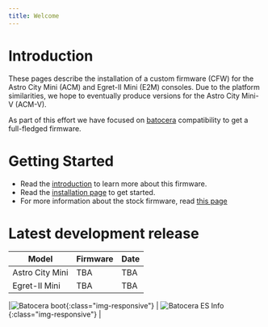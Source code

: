 ```yaml
---
title: Welcome
---
```


# Introduction 

These pages describe the installation of a custom firmware (CFW) for the Astro City Mini (ACM) and Egret-II Mini (E2M) consoles. Due to the platform similarities, we hope to eventually produce versions for the Astro City Mini-V (ACM-V).

As part of this effort we have focused on [batocera](https://batocera.org) compatibility to get a full-fledged firmware. 

# Getting Started

* Read the [introduction](https://acm-cfw.github.io/00_general/1_Introduction) to learn more about this firmware.
* Read the [installation page](https://acm-cfw.github.io/01_getting_started/1_Installation/) to get started.
* For more information about the stock firmware, read [this page](https://acm-cfw.github.io/02_stock_firmware/1_extracting_ofw/)


# Latest development release

| Model | Firmware | Date |
|-------|----------|------|
| Astro City Mini | TBA | TBA |
| Egret-II Mini | TBA | TBA |


|![Batocera boot](/images/ACM_BATOCERA_BOOT.png){:class="img-responsive"} | ![Batocera ES Info](/images/ACM_ES_INFO.png){:class="img-responsive"} |
